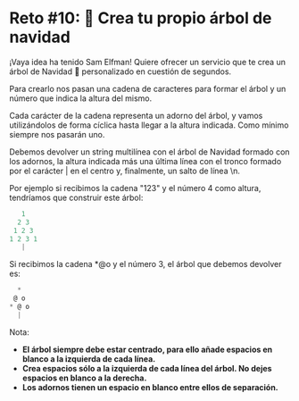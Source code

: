# Reto #10: 🎄 Crea tu propio árbol de navidad

¡Vaya idea ha tenido Sam Elfman! Quiere ofrecer un servicio que te crea un árbol de Navidad 🎄 personalizado en cuestión de segundos.

Para crearlo nos pasan una cadena de caracteres para formar el árbol y un número que indica la altura del mismo.

Cada carácter de la cadena representa un adorno del árbol, y vamos utilizándolos de forma cíclica hasta llegar a la altura indicada. Como mínimo siempre nos pasarán uno.

Debemos devolver un string multilínea con el árbol de Navidad formado con los adornos, la altura indicada más una última línea con el tronco formado por el carácter | en el centro y, finalmente, un salto de línea \n.

Por ejemplo si recibimos la cadena "123" y el número 4 como altura, tendríamos que construir este árbol:

```javascript
   1
  2 3
 1 2 3
1 2 3 1
   |
```

Si recibimos la cadena *@o y el número 3, el árbol que debemos devolver es:

```javascript
  *
 @ o
* @ o
  |
```

Nota:

- **El árbol siempre debe estar centrado, para ello añade espacios en blanco a la izquierda de cada línea.**
- **Crea espacios sólo a la izquierda de cada línea del árbol. No dejes espacios en blanco a la derecha.**
- **Los adornos tienen un espacio en blanco entre ellos de separación.**